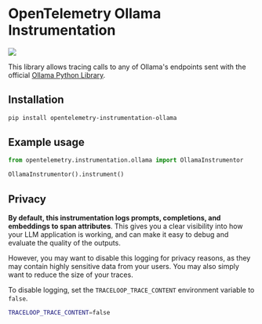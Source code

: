 # OpenTelemetry Ollama Instrumentation

<a href="https://pypi.org/project/opentelemetry-instrumentation-ollama/">
    <img src="https://badge.fury.io/py/opentelemetry-instrumentation-ollama.svg">
</a>

This library allows tracing calls to any of Ollama's endpoints sent with the official [Ollama Python Library](https://github.com/ollama/ollama-python).

## Installation

```bash
pip install opentelemetry-instrumentation-ollama
```

## Example usage

```python
from opentelemetry.instrumentation.ollama import OllamaInstrumentor

OllamaInstrumentor().instrument()
```

## Privacy

**By default, this instrumentation logs prompts, completions, and embeddings to span attributes**. This gives you a clear visibility into how your LLM application is working, and can make it easy to debug and evaluate the quality of the outputs.

However, you may want to disable this logging for privacy reasons, as they may contain highly sensitive data from your users. You may also simply want to reduce the size of your traces.

To disable logging, set the `TRACELOOP_TRACE_CONTENT` environment variable to `false`.

```bash
TRACELOOP_TRACE_CONTENT=false
```

